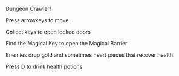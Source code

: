 Dungeon Crawler!

Press arrowkeys to move

Collect keys to open locked doors

Find the Magical Key to open the Magical Barrier

Enemies drop gold and sometimes heart pieces that recover health

Press D to drink health potions
